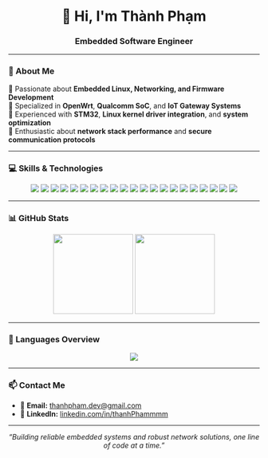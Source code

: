 <!-- Banner -->
<h1 align="center">👋 Hi, I'm Thành Phạm</h1>
<h3 align="center">Embedded Software Engineer</h3>

---

### 🧠 About Me
🔹 Passionate about **Embedded Linux, Networking, and Firmware Development**  
🔹 Specialized in **OpenWrt**, **Qualcomm SoC**, and **IoT Gateway Systems**  
🔹 Experienced with **STM32**, **Linux kernel driver integration**, and **system optimization**  
🔹 Enthusiastic about **network stack performance** and **secure communication protocols**

---

### 💻 Skills & Technologies

<p align="center">
  <!-- Languages -->
  <img src="https://img.shields.io/badge/C-00599C?style=for-the-badge&logo=c&logoColor=white" />
  <img src="https://img.shields.io/badge/C++-00599C?style=for-the-badge&logo=cplusplus&logoColor=white" />
  <img src="https://img.shields.io/badge/Shell_Scripting-121011?style=for-the-badge&logo=gnu-bash&logoColor=white" />

  <!-- Embedded Platforms -->
  <img src="https://img.shields.io/badge/STM32-03234B?style=for-the-badge&logo=stmicroelectronics&logoColor=white" />
  <img src="https://img.shields.io/badge/OpenWrt-00ADEF?style=for-the-badge&logo=openwrt&logoColor=white" />
  <img src="https://img.shields.io/badge/Linux-FCC624?style=for-the-badge&logo=linux&logoColor=black" />
  <img src="https://img.shields.io/badge/Qualcomm-3253DC?style=for-the-badge&logo=qualcomm&logoColor=white" />

  <!-- Protocols -->
  <img src="https://img.shields.io/badge/MQTT-660066?style=for-the-badge&logo=mqtt&logoColor=white" />
  <img src="https://img.shields.io/badge/TCP/IP-0078D7?style=for-the-badge&logo=ethernet&logoColor=white" />
  <img src="https://img.shields.io/badge/UART-4B8BBE?style=for-the-badge&logo=serial-port&logoColor=white" />
  <img src="https://img.shields.io/badge/SPI-008080?style=for-the-badge&logoColor=white" />
  <img src="https://img.shields.io/badge/I2C-006400?style=for-the-badge&logoColor=white" />

  <!-- Networking -->
  <img src="https://img.shields.io/badge/WiFi-0078D7?style=for-the-badge&logo=wi-fi&logoColor=white" />
  <img src="https://img.shields.io/badge/IPv4/IPv6-00599C?style=for-the-badge&logo=internet-explorer&logoColor=white" />
  <img src="https://img.shields.io/badge/DHCP/DNS-1572B6?style=for-the-badge&logo=dns&logoColor=white" />
  <img src="https://img.shields.io/badge/VLAN-008080?style=for-the-badge&logo=networkx&logoColor=white" />
  <img src="https://img.shields.io/badge/NAT/Firewall-FF5733?style=for-the-badge&logo=security&logoColor=white" />
  <img src="https://img.shields.io/badge/Socket%20Programming-5C2D91?style=for-the-badge&logo=socketdotio&logoColor=white" />

  <!-- Tools -->
  <img src="https://img.shields.io/badge/Git-F05032?style=for-the-badge&logo=git&logoColor=white" />
  <img src="https://img.shields.io/badge/GDB-FF6C37?style=for-the-badge&logo=gnu&logoColor=white" />
  <img src="https://img.shields.io/badge/Makefile-9400D3?style=for-the-badge&logo=cmake&logoColor=white" />
</p>

---

### 📊 GitHub Stats

<p align="center">
  <img src="https://github-readme-stats.vercel.app/api?username=ThanhPhammmm&show_icons=true&theme=tokyonight" height="160" />
  <img src="https://github-readme-streak-stats.herokuapp.com/?user=ThanhPhammmm&theme=tokyonight" height="160" />
</p>

---

### 🧩 Languages Overview

<p align="center">
  <img src="https://github-readme-stats.vercel.app/api/top-langs/?username=ThanhPhammmm&layout=compact&theme=tokyonight" />
</p>

---

### 📫 Contact Me
- 📧 **Email:** [thanhpham.dev@gmail.com](mailto:phamthanh2522004@gmail.com)  
- 💼 **LinkedIn:** [linkedin.com/in/thanhPhammmm](https://www.linkedin.com/in/th%C3%A0nh-ph%E1%BA%A1m-436b22251/)

---

<p align="center">
  <i>“Building reliable embedded systems and robust network solutions, one line of code at a time.”</i>
</p>
